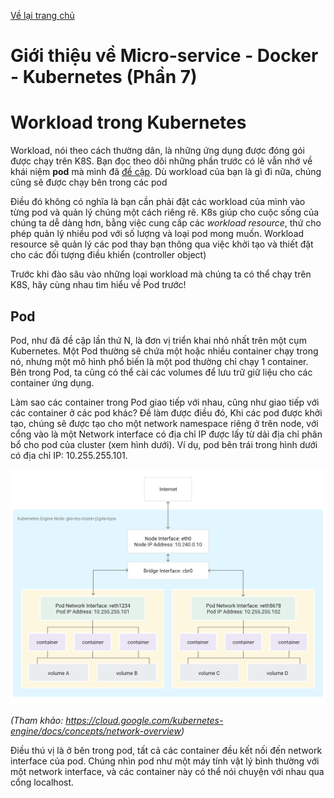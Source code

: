 [Về lại trang chủ](https://lehai2909.github.io)
# Giới thiệu về Micro-service - Docker - Kubernetes (Phần 7)

# Workload trong Kubernetes

Workload, nói theo cách thường dân, là những ứng dụng được đóng gói được chạy trên K8S. Bạn đọc theo dõi những phần trước có lẽ vẫn nhớ về khái niệm **pod** mà mình đã [đề cập](https://lehai2909.github.io/blogs/microservice-kubernetes-docker-p5.html#c%C3%A1c-th%C3%A0nh-ph%E1%BA%A7n-c%E1%BB%A7a-m%E1%BB%99t-node-trong-k8s-cluster). Dù workload của bạn là gì đi nữa, chúng cũng sẽ được chạy bên trong các pod

Điều đó không có nghĩa là bạn cần phải đặt các workload của mình vào từng pod và quản lý chúng một cách riêng rẽ. K8s giúp cho cuộc sống của chúng ta dễ dàng hơn, bằng việc cung cấp các *workload resource*, thứ cho phép quản lý nhiều pod với số lượng và loại pod mong muốn. Workload resource sẽ quản lý các pod thay bạn thông qua việc khởi tạo và thiết đặt cho các đối tượng điều khiển (controller object)

Trước khi đào sâu vào những loại workload mà chúng ta có thể chạy trên K8S, hãy cùng nhau tìm hiểu về Pod trước!

## Pod

Pod, như đã đề cập lần thứ N, là đơn vị triển khai nhỏ nhất trên một cụm Kubernetes. Một Pod thường sẽ chứa một hoặc nhiều container chạy trong nó, nhưng một mô hình phổ biến là một pod thường chỉ chạy 1 container. Bên trong Pod, ta cũng có thể cài các volumes để lưu trữ giữ liệu cho các container ứng dụng.

Làm sao các container trong Pod giao tiếp với nhau, cũng như giao tiếp với các container ở các pod khác? Đề làm được điều đó, Khi các pod được khởi tạo, chúng sẽ được tạo cho một network namespace riêng ở trên node, với cổng vào là một Network interface có địa chỉ IP được lấy từ dải địa chỉ phân bổ cho pod của cluster (xem hình dưới). Ví dụ, pod bên trái trong hình dưới có địa chỉ IP: 10.255.255.101.

![microservice-diagram](../images/Kubernetes/networking-overview_single-node.png)

*(Tham khảo: https://cloud.google.com/kubernetes-engine/docs/concepts/network-overview)*

Điều thú vị là ở bên trong pod, tất cả các container đều kết nối đến network interface của pod. Chúng nhìn pod như một máy tính vật lý bình thường với một network interface, và các container này có thể nói chuyện với nhau qua cổng localhost.


